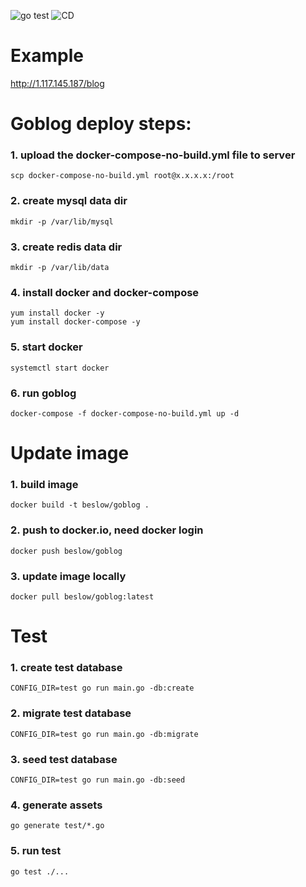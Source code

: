 ![go test](https://github.com/beslow/goblog/actions/workflows/go-test.yml/badge.svg) ![CD](https://github.com/beslow/goblog/actions/workflows/CD.yml/badge.svg)

# Example
http://1.117.145.187/blog
# Goblog deploy steps:
### 1. upload the docker-compose-no-build.yml file to server
`scp docker-compose-no-build.yml root@x.x.x.x:/root`
### 2. create mysql data dir
`mkdir -p /var/lib/mysql`
### 3. create redis data dir
`mkdir -p /var/lib/data`
### 4. install docker and docker-compose
```
yum install docker -y
yum install docker-compose -y
```
### 5. start docker
`systemctl start docker`
### 6. run goblog
`docker-compose -f docker-compose-no-build.yml up -d`

# Update image
### 1. build image
`docker build -t beslow/goblog .`
### 2. push to docker.io, need docker login
`docker push beslow/goblog`
### 3. update image locally
`docker pull beslow/goblog:latest`

# Test
### 1. create test database
`CONFIG_DIR=test go run main.go -db:create`
### 2. migrate test database
`CONFIG_DIR=test go run main.go -db:migrate`
### 3. seed test database
`CONFIG_DIR=test go run main.go -db:seed`
### 4. generate assets
`go generate test/*.go`
### 5. run test
`go test ./...`
